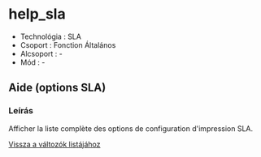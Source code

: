 # help\_sla

* Technológia : SLA
* Csoport : Fonction Általános
* Alcsoport : -
* Mód : - 

## Aide \(options SLA\)

### Leírás

Afficher la liste complète des options de configuration d'impression SLA.

[Vissza a változók listájához](/)

